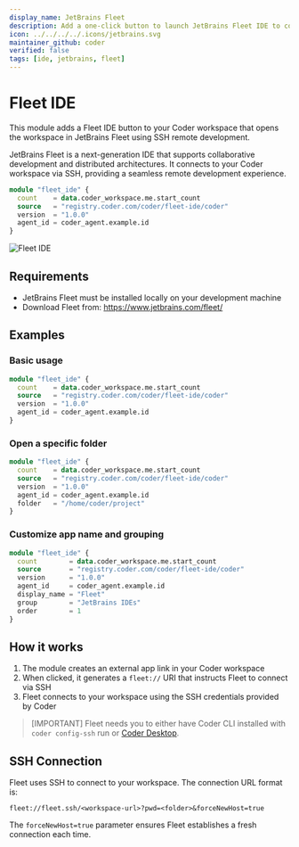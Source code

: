 ```yaml
---
display_name: JetBrains Fleet
description: Add a one-click button to launch JetBrains Fleet IDE to connect to your workspace.
icon: ../../../../.icons/jetbrains.svg
maintainer_github: coder
verified: false
tags: [ide, jetbrains, fleet]
---
```


# Fleet IDE

This module adds a Fleet IDE button to your Coder workspace that opens the workspace in JetBrains Fleet using SSH remote development.

JetBrains Fleet is a next-generation IDE that supports collaborative development and distributed architectures. It connects to your Coder workspace via SSH, providing a seamless remote development experience.

```tf
module "fleet_ide" {
  count    = data.coder_workspace.me.start_count
  source   = "registry.coder.com/coder/fleet-ide/coder"
  version  = "1.0.0"
  agent_id = coder_agent.example.id
}
```

![Fleet IDE](../.images/fleet-ide.png)

## Requirements

- JetBrains Fleet must be installed locally on your development machine
- Download Fleet from: https://www.jetbrains.com/fleet/

## Examples

### Basic usage

```tf
module "fleet_ide" {
  count    = data.coder_workspace.me.start_count
  source   = "registry.coder.com/coder/fleet-ide/coder"
  version  = "1.0.0"
  agent_id = coder_agent.example.id
}
```

### Open a specific folder

```tf
module "fleet_ide" {
  count    = data.coder_workspace.me.start_count
  source   = "registry.coder.com/coder/fleet-ide/coder"
  version  = "1.0.0"
  agent_id = coder_agent.example.id
  folder   = "/home/coder/project"
}
```

### Customize app name and grouping

```tf
module "fleet_ide" {
  count        = data.coder_workspace.me.start_count
  source       = "registry.coder.com/coder/fleet-ide/coder"
  version      = "1.0.0"
  agent_id     = coder_agent.example.id
  display_name = "Fleet"
  group        = "JetBrains IDEs"
  order        = 1
}
```

## How it works

1. The module creates an external app link in your Coder workspace
2. When clicked, it generates a `fleet://` URI that instructs Fleet to connect via SSH
3. Fleet connects to your workspace using the SSH credentials provided by Coder
> [IMPORTANT]
> Fleet needs you to either have Coder CLI installed with `coder config-ssh` run or [Coder Desktop](https://coder.com/docs/user-guides/desktop).

## SSH Connection

Fleet uses SSH to connect to your workspace. The connection URL format is:

```
fleet://fleet.ssh/<workspace-url>?pwd=<folder>&forceNewHost=true
```

The `forceNewHost=true` parameter ensures Fleet establishes a fresh connection each time.
